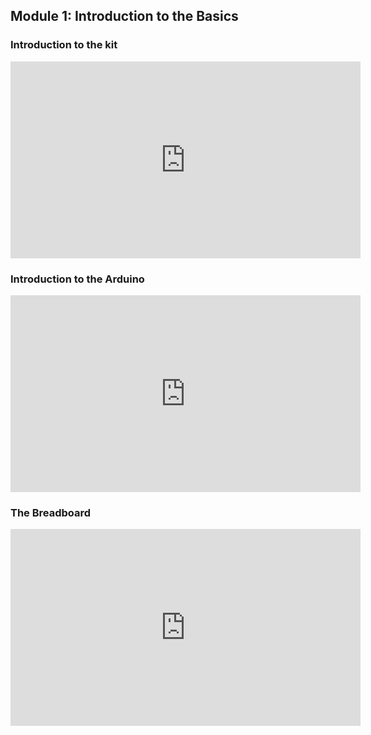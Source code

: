## Module 1: Introduction to the Basics

### Introduction to the kit

<iframe width="560" height="315" src="https://www.youtube.com/embed/j5TOyDeqe64" frameborder="0" allow="accelerometer; autoplay; clipboard-write; encrypted-media; gyroscope; picture-in-picture" allowfullscreen></iframe>
<br/>

### Introduction to the Arduino

<iframe width="560" height="315" src="https://www.youtube.com/embed/lt3ZxI2-kzk" frameborder="0" allow="accelerometer; autoplay; clipboard-write; encrypted-media; gyroscope; picture-in-picture" allowfullscreen></iframe>

### The Breadboard

<iframe width="560" height="315" src="https://www.youtube.com/embed/AVmfx2edMTw" frameborder="0" allow="accelerometer; autoplay; clipboard-write; encrypted-media; gyroscope; picture-in-picture" allowfullscreen></iframe>
